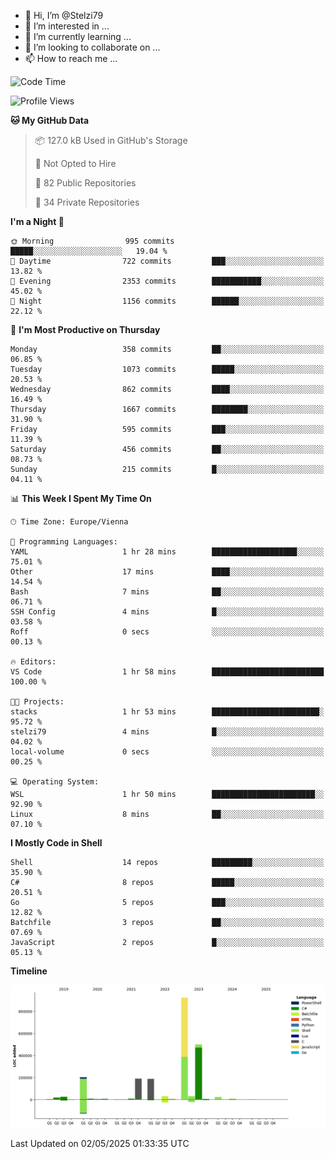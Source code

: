 - 👋 Hi, I’m @Stelzi79
- 👀 I’m interested in ...
- 🌱 I’m currently learning ...
- 💞️ I’m looking to collaborate on ...
- 📫 How to reach me ...

<!--START_SECTION:waka-->
![Code Time](http://img.shields.io/badge/Code%20Time-1%2C137%20hrs%2023%20mins-blue)

![Profile Views](http://img.shields.io/badge/Profile%20Views-0-blue)

**🐱 My GitHub Data** 

> 📦 127.0 kB Used in GitHub's Storage 
 > 
> 🚫 Not Opted to Hire
 > 
> 📜 82 Public Repositories 
 > 
> 🔑 34 Private Repositories 
 > 
**I'm a Night 🦉** 

```text
🌞 Morning                995 commits         █████░░░░░░░░░░░░░░░░░░░░   19.04 % 
🌆 Daytime                722 commits         ███░░░░░░░░░░░░░░░░░░░░░░   13.82 % 
🌃 Evening                2353 commits        ███████████░░░░░░░░░░░░░░   45.02 % 
🌙 Night                  1156 commits        ██████░░░░░░░░░░░░░░░░░░░   22.12 % 
```
📅 **I'm Most Productive on Thursday** 

```text
Monday                   358 commits         ██░░░░░░░░░░░░░░░░░░░░░░░   06.85 % 
Tuesday                  1073 commits        █████░░░░░░░░░░░░░░░░░░░░   20.53 % 
Wednesday                862 commits         ████░░░░░░░░░░░░░░░░░░░░░   16.49 % 
Thursday                 1667 commits        ████████░░░░░░░░░░░░░░░░░   31.90 % 
Friday                   595 commits         ███░░░░░░░░░░░░░░░░░░░░░░   11.39 % 
Saturday                 456 commits         ██░░░░░░░░░░░░░░░░░░░░░░░   08.73 % 
Sunday                   215 commits         █░░░░░░░░░░░░░░░░░░░░░░░░   04.11 % 
```


📊 **This Week I Spent My Time On** 

```text
🕑︎ Time Zone: Europe/Vienna

💬 Programming Languages: 
YAML                     1 hr 28 mins        ███████████████████░░░░░░   75.01 % 
Other                    17 mins             ████░░░░░░░░░░░░░░░░░░░░░   14.54 % 
Bash                     7 mins              ██░░░░░░░░░░░░░░░░░░░░░░░   06.71 % 
SSH Config               4 mins              █░░░░░░░░░░░░░░░░░░░░░░░░   03.58 % 
Roff                     0 secs              ░░░░░░░░░░░░░░░░░░░░░░░░░   00.13 % 

🔥 Editors: 
VS Code                  1 hr 58 mins        █████████████████████████   100.00 % 

🐱‍💻 Projects: 
stacks                   1 hr 53 mins        ████████████████████████░   95.72 % 
stelzi79                 4 mins              █░░░░░░░░░░░░░░░░░░░░░░░░   04.02 % 
local-volume             0 secs              ░░░░░░░░░░░░░░░░░░░░░░░░░   00.25 % 

💻 Operating System: 
WSL                      1 hr 50 mins        ███████████████████████░░   92.90 % 
Linux                    8 mins              ██░░░░░░░░░░░░░░░░░░░░░░░   07.10 % 
```

**I Mostly Code in Shell** 

```text
Shell                    14 repos            █████████░░░░░░░░░░░░░░░░   35.90 % 
C#                       8 repos             █████░░░░░░░░░░░░░░░░░░░░   20.51 % 
Go                       5 repos             ███░░░░░░░░░░░░░░░░░░░░░░   12.82 % 
Batchfile                3 repos             ██░░░░░░░░░░░░░░░░░░░░░░░   07.69 % 
JavaScript               2 repos             █░░░░░░░░░░░░░░░░░░░░░░░░   05.13 % 
```



**Timeline**

![Lines of Code chart](https://raw.githubusercontent.com/Stelzi79/Stelzi79/main/assets/bar_graph.png)


 Last Updated on 02/05/2025 01:33:35 UTC
<!--END_SECTION:waka-->

<!---
Stelzi79/Stelzi79 is a ✨ special ✨ repository because its `README.md` (this file) appears on your GitHub profile.
You can click the Preview link to take a look at your changes.
--->
